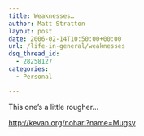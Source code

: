 ```yaml
---
title: Weaknesses…
author: Matt Stratton
layout: post
date: 2006-02-14T10:50:00+00:00
url: /life-in-general/weaknesses
dsq_thread_id:
  - 28258127
categories:
  - Personal

---
```

This one&#8217;s a little rougher&#8230;

<http://kevan.org/nohari?name=Mugsy>